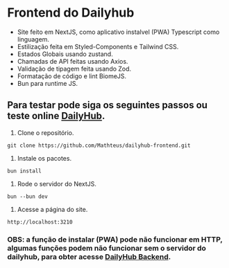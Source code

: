 # Frontend do Dailyhub
- Site feito em NextJS, como aplicativo instalvel (PWA) Typescript como linguagem.
- Estilização feita em Styled-Components e Tailwind CSS.
- Estados Globais usando zustand.
- Chamadas de API feitas usando Axios.
- Validação de tipagem feita usando Zod.
- Formatação de código e lint BiomeJS.
- Bun para runtime JS.


## Para testar pode siga os seguintes passos ou teste online [DailyHub](https://dailyhub.space).

1. Clone o repositório.
```
git clone https://github.com/Mathteus/dailyhub-frontend.git
```

1. Instale os pacotes.
```
bun install
```

1. Rode o servidor do NextJS.
```
bun --bun dev
```

1. Acesse a página do site.
```
http://localhost:3210
```

### OBS: a função de instalar (PWA) pode não funcionar em HTTP, algumas funções podem não funcionar sem o servidor do dailyhub, para obter acesse [DailyHub Backend](https://github.com/Mathteus/dailyhub-backend).
